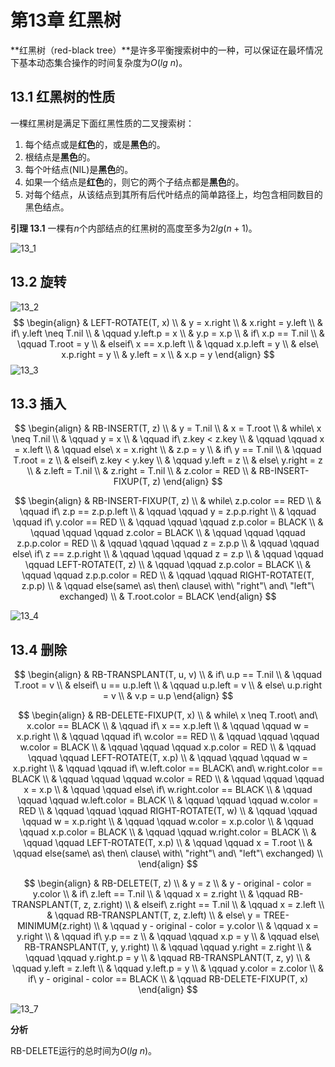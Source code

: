 # 第13章 红黑树



**红黑树（red-black tree）**是许多平衡搜索树中的一种，可以保证在最坏情况下基本动态集合操作的时间复杂度为$O(lg\ n)$。

## 13.1 红黑树的性质

一棵红黑树是满足下面红黑性质的二叉搜索树：

1. 每个结点或是**红色**的，或是**黑色**的。
2. 根结点是**黑色**的。
3. 每个叶结点(NIL)是**黑色**的。
4. 如果一个结点是**红色**的，则它的两个子结点都是**黑色**的。
5. 对每个结点，从该结点到其所有后代叶结点的简单路径上，均包含相同数目的黑色结点。

**引理 13.1** 一棵有$n$个内部结点的红黑树的高度至多为$2 lg(n + 1)$。

![13_1](res/13_1.png)



## 13.2 旋转

![13_2](res/13_2.png)
$$
\begin{align}
& LEFT-ROTATE(T, x) \\
& y = x.right \\
& x.right = y.left \\
& if\ y.left \neq T.nil \\
& \qquad y.left.p = x \\
& y.p = x.p \\
& if\ x.p == T.nil \\
& \qquad T.root = y \\
& elseif\ x == x.p.left \\
& \qquad x.p.left = y \\
& else\ x.p.right = y \\
& y.left = x \\
& x.p = y
\end{align}
$$
![13_3](res/13_3.png)



## 13.3 插入

$$
\begin{align}
& RB-INSERT(T, z) \\
& y = T.nil \\
& x = T.root \\
& while\ x \neq T.nil \\
& \qquad y = x \\
& \qquad if\ z.key < z.key \\
& \qquad \qquad x = x.left \\
& \qquad else\ x = x.right \\
& z.p = y \\
& if\ y == T.nil \\
& \qquad T.root = z \\
& elseif\ z.key < y.key \\
& \qquad y.left = z \\
& else\ y.right = z \\
& z.left = T.nil \\
& z.right = T.nil \\
& z.color = RED \\
& RB-INSERT-FIXUP(T, z)
\end{align}
$$

$$
\begin{align}
& RB-INSERT-FIXUP(T, z) \\
& while\ z.p.color == RED \\
& \qquad if\ z.p == z.p.p.left \\
& \qquad \qquad y = z.p.p.right \\
& \qquad \qquad if\ y.color == RED \\
& \qquad \qquad \qquad z.p.color = BLACK \\
& \qquad \qquad \qquad z.color = BLACK \\
& \qquad \qquad \qquad z.p.p.color = RED \\
& \qquad \qquad \qquad z = z.p.p \\
& \qquad \qquad else\ if\ z == z.p.right \\
& \qquad \qquad \qquad z = z.p \\
& \qquad \qquad \qquad LEFT-ROTATE(T, z) \\
& \qquad \qquad z.p.color = BLACK \\
& \qquad \qquad z.p.p.color = RED \\
& \qquad \qquad RIGHT-ROTATE(T, z.p.p) \\
& \qquad else(same\ as\ then\ clause\ with\ "right"\ and\ "left"\ exchanged) \\
& T.root.color = BLACK
\end{align}
$$

![13_4](res/13_4.png)



## 13.4 删除

$$
\begin{align}
& RB-TRANSPLANT(T, u, v) \\
& if\ u.p == T.nil \\
& \qquad T.root = v \\
& elseif\ u == u.p.left \\
& \qquad u.p.left = v \\
& else\ u.p.right = v \\
& v.p = u.p
\end{align}
$$

$$
\begin{align}
& RB-DELETE-FIXUP(T, x) \\
& while\ x \neq T.root\ and\ x.color == BLACK \\
& \qquad if\ x == x.p.left \\
& \qquad \qquad w = x.p.right \\
& \qquad \qquad if\ w.color == RED \\
& \qquad \qquad \qquad w.color = BLACK \\
& \qquad \qquad \qquad x.p.color = RED \\
& \qquad \qquad \qquad LEFT-ROTATE(T, x.p) \\
& \qquad \qquad \qquad w = x.p.right \\
& \qquad \qquad if\ w.left.color == BLACK\ and\ w.right.color == BLACK \\
& \qquad \qquad \qquad w.color = RED \\
& \qquad \qquad \qquad x = x.p \\
& \qquad \qquad else\ if\ w.right.color == BLACK \\
& \qquad \qquad \qquad w.left.color = BLACK \\
& \qquad \qquad \qquad w.color = RED \\
& \qquad \qquad \qquad RIGHT-ROTATE(T, w) \\
& \qquad \qquad \qquad w = x.p.right \\
& \qquad \qquad w.color = x.p.color \\
& \qquad \qquad x.p.color = BLACK \\
& \qquad \qquad w.right.color = BLACK \\
& \qquad \qquad LEFT-ROTATE(T, x.p) \\
& \qquad \qquad x = T.root \\
& \qquad else(same\ as\ then\ clause\ with\ "right"\ and\ "left"\ exchanged) \\
\end{align}
$$

$$
\begin{align}
& RB-DELETE(T, z) \\
& y = z \\
& y - original - color = y.color \\
& if\ z.left == T.nil \\
& \qquad x = z.right \\
& \qquad RB-TRANSPLANT(T, z, z.right) \\
& elseif\ z.right == T.nil \\
& \qquad x = z.left \\
& \qquad RB-TRANSPLANT(T, z, z.left) \\
& else\ y = TREE-MINIMUM(z.right) \\
& \qquad y - original - color = y.color \\
& \qquad x = y.right \\
& \qquad if\ y.p == z \\
& \qquad \qquad x.p = y \\
& \qquad else\ RB-TRANSPLANT(T, y, y.right) \\
& \qquad \qquad y.right = z.right \\
& \qquad \qquad y.right.p = y \\
& \qquad RB-TRANSPLANT(T, z, y) \\
& \qquad y.left = z.left \\
& \qquad y.left.p = y \\
& \qquad y.color = z.color \\
& if\ y - original - color == BLACK \\
& \qquad RB-DELETE-FIXUP(T, x) 
\end{align}
$$

![13_7](res/13_7.png)

**分析**

RB-DELETE运行的总时间为$O(lg\ n)$。
